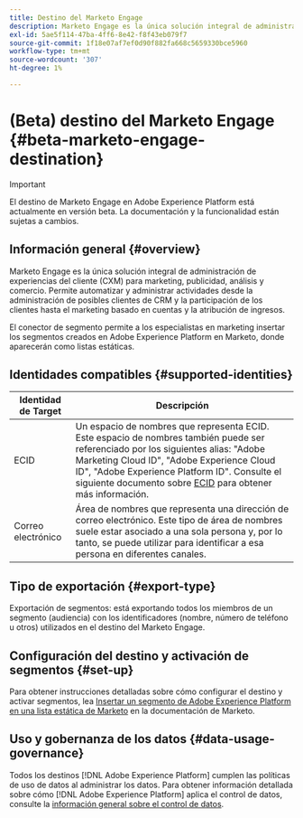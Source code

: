 ```yaml
---
title: Destino del Marketo Engage
description: Marketo Engage es la única solución integral de administración de experiencias del cliente (CXM) para marketing, publicidad, análisis y comercio. Permite automatizar y administrar actividades desde la administración de posibles clientes de CRM y la participación de los clientes hasta el marketing basado en cuentas y la atribución de ingresos.
exl-id: 5ae5f114-47ba-4ff6-8e42-f8f43eb079f7
source-git-commit: 1f18e07af7ef0d90f882fa668c5659330bce5960
workflow-type: tm+mt
source-wordcount: '307'
ht-degree: 1%

---
```


# (Beta) destino del Marketo Engage {#beta-marketo-engage-destination}

>[!IMPORTANT]
>
>El destino de Marketo Engage en Adobe Experience Platform está actualmente en versión beta. La documentación y la funcionalidad están sujetas a cambios.

## Información general {#overview}

Marketo Engage es la única solución integral de administración de experiencias del cliente (CXM) para marketing, publicidad, análisis y comercio. Permite automatizar y administrar actividades desde la administración de posibles clientes de CRM y la participación de los clientes hasta el marketing basado en cuentas y la atribución de ingresos.

El conector de segmento permite a los especialistas en marketing insertar los segmentos creados en Adobe Experience Platform en Marketo, donde aparecerán como listas estáticas.

## Identidades compatibles {#supported-identities}

| Identidad de Target | Descripción |
|---|---|
| ECID | Un espacio de nombres que representa ECID. Este espacio de nombres también puede ser referenciado por los siguientes alias: &quot;Adobe Marketing Cloud ID&quot;, &quot;Adobe Experience Cloud ID&quot;, &quot;Adobe Experience Platform ID&quot;. Consulte el siguiente documento sobre [ECID](/help/identity-service/ecid.md) para obtener más información. |
| Correo electrónico | Área de nombres que representa una dirección de correo electrónico. Este tipo de área de nombres suele estar asociado a una sola persona y, por lo tanto, se puede utilizar para identificar a esa persona en diferentes canales. |

## Tipo de exportación {#export-type}

Exportación de segmentos: está exportando todos los miembros de un segmento (audiencia) con los identificadores (nombre, número de teléfono u otros) utilizados en el destino del Marketo Engage.

## Configuración del destino y activación de segmentos {#set-up}

Para obtener instrucciones detalladas sobre cómo configurar el destino y activar segmentos, lea [Insertar un segmento de Adobe Experience Platform en una lista estática de Marketo](https://experienceleague.adobe.com/docs/marketo/using/product-docs/core-marketo-concepts/smart-lists-and-static-lists/static-lists/push-an-adobe-experience-cloud-segment-to-a-marketo-static-list.html?lang=en) en la documentación de Marketo.

<!--

## Connect to the destination {#connect}

To connect to this destination, follow the steps described in the [destination configuration tutorial](../../ui/connect-destination.md).

-->

## Uso y gobernanza de los datos {#data-usage-governance}

Todos los destinos [!DNL Adobe Experience Platform] cumplen las políticas de uso de datos al administrar los datos. Para obtener información detallada sobre cómo [!DNL Adobe Experience Platform] aplica el control de datos, consulte la [información general sobre el control de datos](https://experienceleague.adobe.com/docs/experience-platform/data-governance/home.html).

<!--

## Activate segments to this destination {#activate}

See [Activate audience data to streaming segment export destinations](../../ui/activate-segment-streaming-destinations.md) for instructions on activating audience segments to this destination.

-->